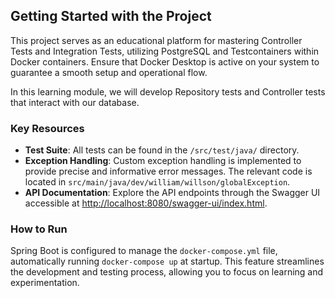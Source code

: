 ## Getting Started with the Project

This project serves as an educational platform for mastering Controller Tests and Integration Tests, utilizing PostgreSQL and Testcontainers within Docker containers. 
Ensure that Docker Desktop is active on your system to guarantee a smooth setup and operational flow.

In this learning module, we will develop Repository tests and Controller tests that interact with our database.

### Key Resources
- **Test Suite**: All tests can be found in the `/src/test/java/` directory.
- **Exception Handling**: Custom exception handling is implemented to provide precise and informative error messages. 
The relevant code is located in `src/main/java/dev/william/willson/globalException`.
- **API Documentation**: Explore the API endpoints through the Swagger UI accessible at [http://localhost:8080/swagger-ui/index.html](http://localhost:8080/swagger-ui/index.html).

### How to Run
Spring Boot is configured to manage the `docker-compose.yml` file, automatically running `docker-compose up` at startup. 
This feature streamlines the development and testing process, allowing you to focus on learning and experimentation.